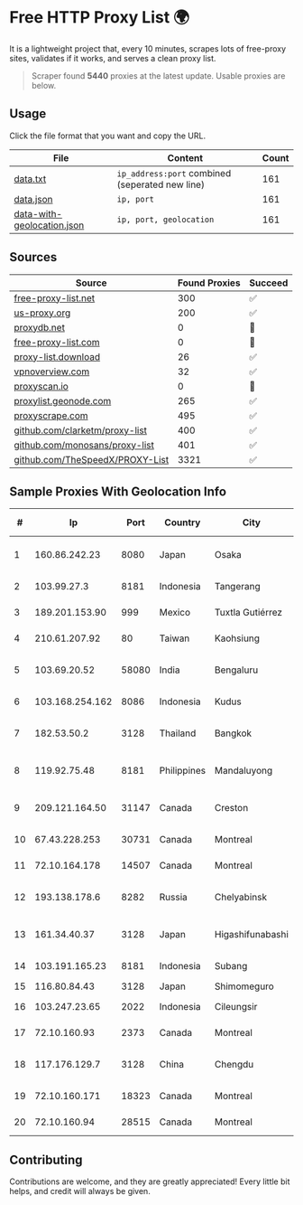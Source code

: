 
# Free HTTP Proxy List 🌍

It is a lightweight project that, every 10 minutes, scrapes lots of free-proxy sites, validates if it works, and serves a clean proxy list.


> Scraper found **5440** proxies at the latest update. Usable proxies are below.

## Usage

Click the file format that you want and copy the URL.


|File|Content|Count|
|----|-------|-----|
|[data.txt](https://raw.githubusercontent.com/themiralay/Proxy-List-World/master/data.txt)|`ip_address:port` combined (seperated new line)|161|
|[data.json](https://raw.githubusercontent.com/themiralay/Proxy-List-World/master/data.json)|`ip, port`|161|
|[data-with-geolocation.json](https://raw.githubusercontent.com/themiralay/Proxy-List-World/master/data-with-geolocation.json)|`ip, port, geolocation`|161|

## Sources

|Source|Found Proxies|Succeed|
|------|-------------|-------|
|[free-proxy-list.net](https://free-proxy-list.net)|300|✅|
|[us-proxy.org](https://www.us-proxy.org)|200|✅|
|[proxydb.net](http://proxydb.net)|0|🚫|
|[free-proxy-list.com](https://free-proxy-list.com/?page=&port=&type%5B%5D=http&type%5B%5D=https&up_time=0&search=Search)|0|🚫|
|[proxy-list.download](https://www.proxy-list.download/HTTP)|26|✅|
|[vpnoverview.com](https://vpnoverview.com/privacy/anonymous-browsing/free-proxy-servers)|32|✅|
|[proxyscan.io](https://www.proxyscan.io)|0|🚫|
|[proxylist.geonode.com](https://proxylist.geonode.com/api/proxy-list?limit=300&page=1&sort_by=lastChecked&sort_type=desc&protocols=http,https)|265|✅|
|[proxyscrape.com](https://api.proxyscrape.com/v2/?request=displayproxies&protocol=http&timeout=10000&country=all&ssl=all&anonymity=all)|495|✅|
|[github.com/clarketm/proxy-list](https://raw.githubusercontent.com/clarketm/proxy-list/master/proxy-list-raw.txt)|400|✅|
|[github.com/monosans/proxy-list](https://raw.githubusercontent.com/monosans/proxy-list/main/proxies/http.txt)|401|✅|
|[github.com/TheSpeedX/PROXY-List](https://raw.githubusercontent.com/TheSpeedX/PROXY-List/master/http.txt)|3321|✅|


## Sample Proxies With Geolocation Info

|#|Ip|Port|Country|City|Internet Service Provider|
|-|--|----|-------|----|-------------------------|
|1|160.86.242.23|8080|Japan|Osaka|Sony Network Communications Inc|
|2|103.99.27.3|8181|Indonesia|Tangerang|PT Lintas Network Solusi|
|3|189.201.153.90|999|Mexico|Tuxtla Gutiérrez|IP Matrix, S.A. de C.V.|
|4|210.61.207.92|80|Taiwan|Kaohsiung|Chunghwa Telecom Co., Ltd.|
|5|103.69.20.52|58080|India|Bengaluru|Allnet Broadband Network PVT LTD|
|6|103.168.254.162|8086|Indonesia|Kudus|PT Fahasa Tri Data|
|7|182.53.50.2|3128|Thailand|Bangkok|TOT Public Company Limited|
|8|119.92.75.48|8181|Philippines|Mandaluyong|Philippine Long Distance Telephone Co.|
|9|209.121.164.50|31147|Canada|Creston|TELUS Communications Inc.|
|10|67.43.228.253|30731|Canada|Montreal|GloboTech Communications|
|11|72.10.164.178|14507|Canada|Montreal|GloboTech Communications|
|12|193.138.178.6|8282|Russia|Chelyabinsk|New Communication Technologies|
|13|161.34.40.37|3128|Japan|Higashifunabashi|NTT PC Communications, Inc.|
|14|103.191.165.23|8181|Indonesia|Subang|PT Sakti Wijaya Network|
|15|116.80.84.43|3128|Japan|Shimomeguro|InfoSphere|
|16|103.247.23.65|2022|Indonesia|Cileungsir|PT wifian Solution|
|17|72.10.160.93|2373|Canada|Montreal|GloboTech Communications|
|18|117.176.129.7|3128|China|Chengdu|China Mobile communications corporation|
|19|72.10.160.171|18323|Canada|Montreal|GloboTech Communications|
|20|72.10.160.94|28515|Canada|Montreal|GloboTech Communications|



## Contributing

Contributions are welcome, and they are greatly appreciated! Every
little bit helps, and credit will always be given.


